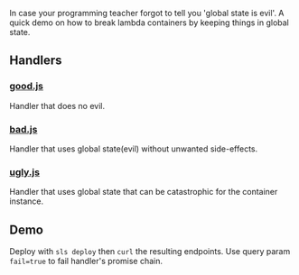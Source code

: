 In case your programming teacher forgot to tell you 'global state is evil'. A quick demo on how to break lambda containers by keeping things in global state.

## Handlers

### [good.js](good.js)
Handler that does no evil.

### [bad.js](bad.js)
Handler that uses global state(evil) without unwanted side-effects.

### [ugly.js](ugly.js)
Handler that uses global state that can be catastrophic for the container instance.

## Demo

Deploy with `sls deploy` then `curl` the resulting endpoints. Use query param `fail=true` to fail handler's promise chain.
